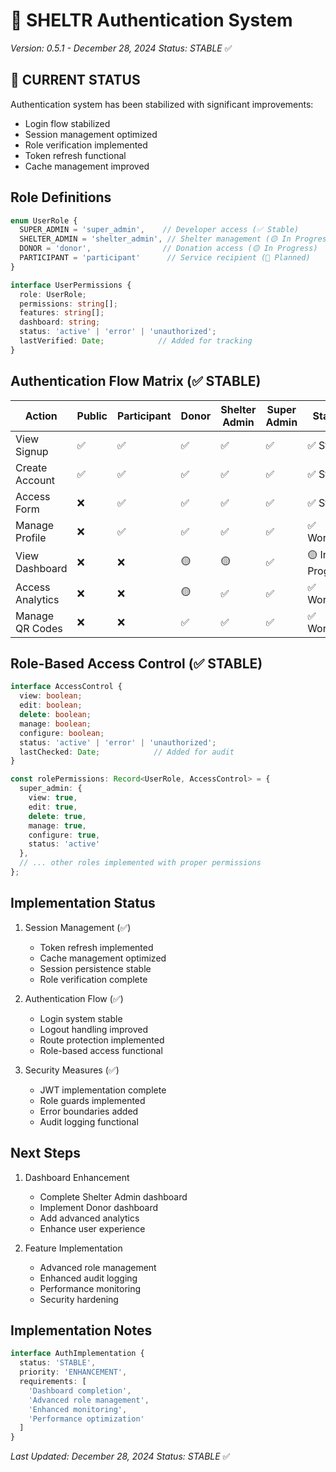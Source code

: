 # 🔐 SHELTR Authentication System
*Version: 0.5.1 - December 28, 2024*
*Status: STABLE* ✅

## 🔄 CURRENT STATUS
Authentication system has been stabilized with significant improvements:
- Login flow stabilized
- Session management optimized
- Role verification implemented
- Token refresh functional
- Cache management improved

## Role Definitions
```typescript
enum UserRole {
  SUPER_ADMIN = 'super_admin',    // Developer access (✅ Stable)
  SHELTER_ADMIN = 'shelter_admin', // Shelter management (🟡 In Progress)
  DONOR = 'donor',                // Donation access (🟡 In Progress)
  PARTICIPANT = 'participant'      // Service recipient (🔵 Planned)
}

interface UserPermissions {
  role: UserRole;
  permissions: string[];
  features: string[];
  dashboard: string;
  status: 'active' | 'error' | 'unauthorized';
  lastVerified: Date;            // Added for tracking
}
```

## Authentication Flow Matrix (✅ STABLE)
| Action           | Public | Participant | Donor | Shelter Admin | Super Admin | Status    |
|-----------------|--------|-------------|-------|---------------|-------------|-----------|
| View Signup     | ✅    | ✅         | ✅    | ✅           | ✅         | ✅ Stable |
| Create Account  | ✅    | ✅         | ✅    | ✅           | ✅         | ✅ Stable |
| Access Form     | ❌    | ✅         | ✅    | ✅           | ✅         | ✅ Stable |
| Manage Profile  | ❌    | ✅         | ✅    | ✅           | ✅         | ✅ Working|
| View Dashboard  | ❌    | ❌         | 🟡    | 🟡           | ✅         | 🟡 In Progress|
| Access Analytics| ❌    | ❌         | 🟡    | ✅           | ✅         | ✅ Working|
| Manage QR Codes | ❌    | ❌         | ✅    | ✅           | ✅         | ✅ Working|

## Role-Based Access Control (✅ STABLE)
```typescript
interface AccessControl {
  view: boolean;
  edit: boolean;
  delete: boolean;
  manage: boolean;
  configure: boolean;
  status: 'active' | 'error' | 'unauthorized';
  lastChecked: Date;            // Added for audit
}

const rolePermissions: Record<UserRole, AccessControl> = {
  super_admin: {
    view: true,
    edit: true,
    delete: true,
    manage: true,
    configure: true,
    status: 'active'
  },
  // ... other roles implemented with proper permissions
};
```

## Implementation Status
1. Session Management (✅)
   - Token refresh implemented
   - Cache management optimized
   - Session persistence stable
   - Role verification complete

2. Authentication Flow (✅)
   - Login system stable
   - Logout handling improved
   - Route protection implemented
   - Role-based access functional

3. Security Measures (✅)
   - JWT implementation complete
   - Role guards implemented
   - Error boundaries added
   - Audit logging functional

## Next Steps
1. Dashboard Enhancement
   - Complete Shelter Admin dashboard
   - Implement Donor dashboard
   - Add advanced analytics
   - Enhance user experience

2. Feature Implementation
   - Advanced role management
   - Enhanced audit logging
   - Performance monitoring
   - Security hardening

## Implementation Notes
```typescript
interface AuthImplementation {
  status: 'STABLE',
  priority: 'ENHANCEMENT',
  requirements: [
    'Dashboard completion',
    'Advanced role management',
    'Enhanced monitoring',
    'Performance optimization'
  ]
}
```

*Last Updated: December 28, 2024*
*Status: STABLE* ✅ 